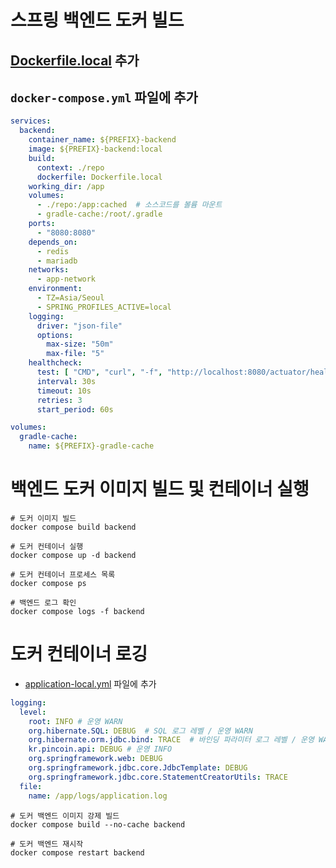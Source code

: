 # 스프링 백엔드 도커 빌드

## [Dockerfile.local](/Dockerfile.local) 추가

## `docker-compose.yml` 파일에 추가

```yaml
services:
  backend:
    container_name: ${PREFIX}-backend
    image: ${PREFIX}-backend:local
    build:
      context: ./repo
      dockerfile: Dockerfile.local
    working_dir: /app
    volumes:
      - ./repo:/app:cached  # 소스코드를 볼륨 마운트
      - gradle-cache:/root/.gradle
    ports:
      - "8080:8080"
    depends_on:
      - redis
      - mariadb
    networks:
      - app-network
    environment:
      - TZ=Asia/Seoul
      - SPRING_PROFILES_ACTIVE=local
    logging:
      driver: "json-file"
      options:
        max-size: "50m"
        max-file: "5"
    healthcheck:
      test: [ "CMD", "curl", "-f", "http://localhost:8080/actuator/health" ]
      interval: 30s
      timeout: 10s
      retries: 3
      start_period: 60s

volumes:
  gradle-cache:
    name: ${PREFIX}-gradle-cache
```

# 백엔드 도커 이미지 빌드 및 컨테이너 실행

```shell
# 도커 이미지 빌드
docker compose build backend 

# 도커 컨테이너 실행
docker compose up -d backend 

# 도커 컨테이너 프로세스 목록
docker compose ps

# 백엔드 로그 확인
docker compose logs -f backend
```

# 도커 컨테이너 로깅

- [application-local.yml](/src/main/resources/application-local.yml) 파일에 추가

```yaml
logging:
  level:
    root: INFO # 운영 WARN
    org.hibernate.SQL: DEBUG  # SQL 로그 레벨 / 운영 WARN
    org.hibernate.orm.jdbc.bind: TRACE  # 바인딩 파라미터 로그 레벨 / 운영 WARN
    kr.pincoin.api: DEBUG # 운영 INFO
    org.springframework.web: DEBUG
    org.springframework.jdbc.core.JdbcTemplate: DEBUG
    org.springframework.jdbc.core.StatementCreatorUtils: TRACE
  file:
    name: /app/logs/application.log
```

```shell
# 도커 백엔드 이미지 강제 빌드
docker compose build --no-cache backend

# 도커 백엔드 재시작
docker compose restart backend
```